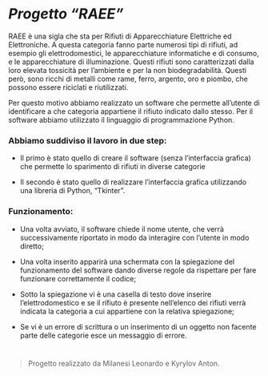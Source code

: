 # ***Progetto “RAEE”***	

RAEE è una sigla che sta per Rifiuti di Apparecchiature Elettriche ed Elettroniche. A questa categoria fanno parte numerosi tipi di rifiuti, ad esempio gli elettrodomestici, le apparecchiature informatiche e di consumo, e le apparecchiature di illuminazione. Questi rifiuti sono caratterizzati dalla loro elevata tossicità per l’ambiente e per la non biodegradabilità. Questi però, sono ricchi di metalli come rame, ferro, argento, oro e piombo, che possono essere riciclati e riutilizzati.

Per questo motivo abbiamo realizzato un software che permette all’utente di identificare a che categoria appartiene il rifiuto indicato dallo stesso. Per il software abbiamo utilizzato il linguaggio di programmazione Python.

### Abbiamo suddiviso il lavoro in due step:

* Il primo è stato quello di creare il software (senza l’interfaccia grafica) che permette lo sparimento di rifiuti in diverse categorie

* Il secondo è stato quello di realizzare l’interfaccia grafica utilizzando una libreria di Python, “Tkinter”.

### Funzionamento:

* Una volta avviato, il software chiede il nome utente, che verrà successivamente riportato in modo da interagire con l’utente in modo diretto;

* Una volta inserito apparirà una schermata con la spiegazione del funzionamento del software dando diverse regole da rispettare per fare funzionare correttamente il codice;

* Sotto la spiegazione vi è una casella di testo dove inserire l’elettrodomestico e se il rifiuto è presente nell’elenco dei rifiuti verrà indicata la categoria a cui appartiene con la relativa spiegazione;

* Se vi è un errore di scrittura o un inserimento di un oggetto non facente parte delle categorie esce un messaggio di errore.

#
>Progetto realizzato da Milanesi Leonardo e Kyrylov Anton.

